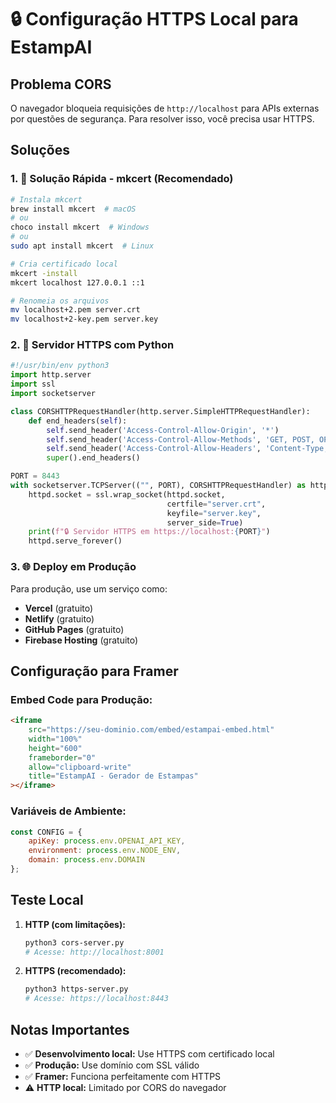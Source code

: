 # 🔒 Configuração HTTPS Local para EstampAI

## Problema CORS
O navegador bloqueia requisições de `http://localhost` para APIs externas por questões de segurança. Para resolver isso, você precisa usar HTTPS.

## Soluções

### 1. 🚀 Solução Rápida - mkcert (Recomendado)

```bash
# Instala mkcert
brew install mkcert  # macOS
# ou
choco install mkcert  # Windows
# ou
sudo apt install mkcert  # Linux

# Cria certificado local
mkcert -install
mkcert localhost 127.0.0.1 ::1

# Renomeia os arquivos
mv localhost+2.pem server.crt
mv localhost+2-key.pem server.key
```

### 2. 🔧 Servidor HTTPS com Python

```python
#!/usr/bin/env python3
import http.server
import ssl
import socketserver

class CORSHTTPRequestHandler(http.server.SimpleHTTPRequestHandler):
    def end_headers(self):
        self.send_header('Access-Control-Allow-Origin', '*')
        self.send_header('Access-Control-Allow-Methods', 'GET, POST, OPTIONS')
        self.send_header('Access-Control-Allow-Headers', 'Content-Type, Authorization')
        super().end_headers()

PORT = 8443
with socketserver.TCPServer(("", PORT), CORSHTTPRequestHandler) as httpd:
    httpd.socket = ssl.wrap_socket(httpd.socket, 
                                   certfile="server.crt", 
                                   keyfile="server.key", 
                                   server_side=True)
    print(f"🔒 Servidor HTTPS em https://localhost:{PORT}")
    httpd.serve_forever()
```

### 3. 🌐 Deploy em Produção

Para produção, use um serviço como:
- **Vercel** (gratuito)
- **Netlify** (gratuito)
- **GitHub Pages** (gratuito)
- **Firebase Hosting** (gratuito)

## Configuração para Framer

### Embed Code para Produção:
```html
<iframe 
    src="https://seu-dominio.com/embed/estampai-embed.html"
    width="100%" 
    height="600" 
    frameborder="0"
    allow="clipboard-write"
    title="EstampAI - Gerador de Estampas"
></iframe>
```

### Variáveis de Ambiente:
```javascript
const CONFIG = {
    apiKey: process.env.OPENAI_API_KEY,
    environment: process.env.NODE_ENV,
    domain: process.env.DOMAIN
};
```

## Teste Local

1. **HTTP (com limitações):**
   ```bash
   python3 cors-server.py
   # Acesse: http://localhost:8001
   ```

2. **HTTPS (recomendado):**
   ```bash
   python3 https-server.py
   # Acesse: https://localhost:8443
   ```

## Notas Importantes

- ✅ **Desenvolvimento local:** Use HTTPS com certificado local
- ✅ **Produção:** Use domínio com SSL válido
- ✅ **Framer:** Funciona perfeitamente com HTTPS
- ⚠️ **HTTP local:** Limitado por CORS do navegador
